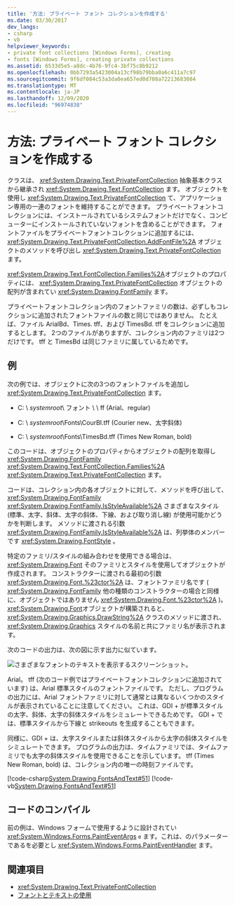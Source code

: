 ```yaml
---
title: '方法: プライベート フォント コレクションを作成する'
ms.date: 03/30/2017
dev_langs:
- csharp
- vb
helpviewer_keywords:
- private font collections [Windows Forms], creating
- fonts [Windows Forms], creating private collections
ms.assetid: 6533d5e5-a8dc-4b76-9fc4-3bf75c8b9212
ms.openlocfilehash: 0bb7293a5423004a13cf98b79bba0a6c411a7c97
ms.sourcegitcommit: 9f6df084c53a3da0ea657ed0d708a72213683084
ms.translationtype: MT
ms.contentlocale: ja-JP
ms.lasthandoff: 12/09/2020
ms.locfileid: "96974838"
---
```

# <a name="how-to-create-a-private-font-collection"></a>方法: プライベート フォント コレクションを作成する
クラスは、 <xref:System.Drawing.Text.PrivateFontCollection> 抽象基本クラスから継承され <xref:System.Drawing.Text.FontCollection> ます。 オブジェクトを使用し <xref:System.Drawing.Text.PrivateFontCollection> て、アプリケーション専用の一連のフォントを維持することができます。 プライベートフォントコレクションには、インストールされているシステムフォントだけでなく、コンピューターにインストールされていないフォントを含めることができます。 フォントファイルをプライベートフォントコレクションに追加するには、 <xref:System.Drawing.Text.PrivateFontCollection.AddFontFile%2A> オブジェクトのメソッドを呼び出し <xref:System.Drawing.Text.PrivateFontCollection> ます。  
  
 <xref:System.Drawing.Text.FontCollection.Families%2A>オブジェクトのプロパティには、 <xref:System.Drawing.Text.PrivateFontCollection> オブジェクトの配列が含まれてい <xref:System.Drawing.FontFamily> ます。  
  
 プライベートフォントコレクション内のフォントファミリの数は、必ずしもコレクションに追加されたフォントファイルの数と同じではありません。 たとえば、ファイル ArialBd、Times. tff、および TimesBd. tff をコレクションに追加するとします。 2つのファイルがありますが、コレクション内のファミリは2つだけです。 tff と TimesBd は同じファミリに属しているためです。  
  
## <a name="example"></a>例  
 次の例では、オブジェクトに次の3つのフォントファイルを追加し <xref:System.Drawing.Text.PrivateFontCollection> ます。  
  
- C: \\ *systemroot*\ フォント \ \ ff (Arial、regular)  
  
- C: \\ *systemroot*\Fonts\CourBI.tff (Courier new、太字斜体)  
  
- C: \\ *systemroot*\Fonts\TimesBd.tff (Times New Roman, bold)  
  
 このコードは、オブジェクトのプロパティからオブジェクトの配列を取得し <xref:System.Drawing.FontFamily> <xref:System.Drawing.Text.FontCollection.Families%2A> <xref:System.Drawing.Text.PrivateFontCollection> ます。  
  
 コードは、コレクション内の各オブジェクトに対して、メソッドを呼び出して、 <xref:System.Drawing.FontFamily> <xref:System.Drawing.FontFamily.IsStyleAvailable%2A> さまざまなスタイル (標準、太字、斜体、太字の斜体、下線、および取り消し線) が使用可能かどうかを判断します。 メソッドに渡される引数 <xref:System.Drawing.FontFamily.IsStyleAvailable%2A> は、列挙体のメンバーです <xref:System.Drawing.FontStyle> 。  
  
 特定のファミリ/スタイルの組み合わせを使用できる場合は、 <xref:System.Drawing.Font> そのファミリとスタイルを使用してオブジェクトが作成されます。 コンストラクターに渡される最初の引数 <xref:System.Drawing.Font.%23ctor%2A> は、フォントファミリ名です ( <xref:System.Drawing.FontFamily> 他の種類のコンストラクターの場合と同様に、オブジェクトではありません <xref:System.Drawing.Font.%23ctor%2A> )。 <xref:System.Drawing.Font>オブジェクトが構築されると、 <xref:System.Drawing.Graphics.DrawString%2A> クラスのメソッドに渡され、 <xref:System.Drawing.Graphics> スタイルの名前と共にファミリ名が表示されます。  
  
 次のコードの出力は、次の図に示す出力に似ています。  
  
 ![さまざまなフォントのテキストを表示するスクリーンショット。](./media/how-to-create-a-private-font-collection/various-fonts-text-output.png)  
  
 Arial。 tff (次のコード例ではプライベートフォントコレクションに追加されています) は、Arial 標準スタイルのフォントファイルです。 ただし、プログラムの出力には、Arial フォントファミリに対して通常とは異なるいくつかのスタイルが表示されていることに注意してください。 これは、GDI + が標準スタイルの太字、斜体、太字の斜体スタイルをシミュレートできるためです。 GDI + では、標準スタイルから下線と strikeouts を生成することもできます。  
  
 同様に、GDI + は、太字スタイルまたは斜体スタイルから太字の斜体スタイルをシミュレートできます。 プログラムの出力は、タイムファミリでは、タイムファミリでも太字の斜体スタイルを使用できることを示しています。 tff (Times New Roman, bold) は、コレクション内の唯一の時刻ファイルです。  
  
 [!code-csharp[System.Drawing.FontsAndText#51](~/samples/snippets/csharp/VS_Snippets_Winforms/System.Drawing.FontsAndText/CS/Class1.cs#51)]
 [!code-vb[System.Drawing.FontsAndText#51](~/samples/snippets/visualbasic/VS_Snippets_Winforms/System.Drawing.FontsAndText/VB/Class1.vb#51)]  
  
## <a name="compiling-the-code"></a>コードのコンパイル  
 前の例は、Windows フォームで使用するように設計されてい <xref:System.Windows.Forms.PaintEventArgs> `e` ます。これは、のパラメーターであるを必要とし <xref:System.Windows.Forms.PaintEventHandler> ます。  
  
## <a name="see-also"></a>関連項目

- <xref:System.Drawing.Text.PrivateFontCollection>
- [フォントとテキストの使用](using-fonts-and-text.md)

